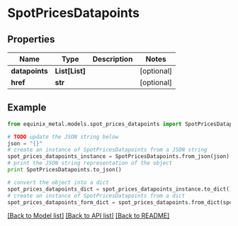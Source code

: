 # SpotPricesDatapoints


## Properties
Name | Type | Description | Notes
------------ | ------------- | ------------- | -------------
**datapoints** | **List[List]** |  | [optional] 
**href** | **str** |  | [optional] 

## Example

```python
from equinix_metal.models.spot_prices_datapoints import SpotPricesDatapoints

# TODO update the JSON string below
json = "{}"
# create an instance of SpotPricesDatapoints from a JSON string
spot_prices_datapoints_instance = SpotPricesDatapoints.from_json(json)
# print the JSON string representation of the object
print SpotPricesDatapoints.to_json()

# convert the object into a dict
spot_prices_datapoints_dict = spot_prices_datapoints_instance.to_dict()
# create an instance of SpotPricesDatapoints from a dict
spot_prices_datapoints_form_dict = spot_prices_datapoints.from_dict(spot_prices_datapoints_dict)
```
[[Back to Model list]](../README.md#documentation-for-models) [[Back to API list]](../README.md#documentation-for-api-endpoints) [[Back to README]](../README.md)


